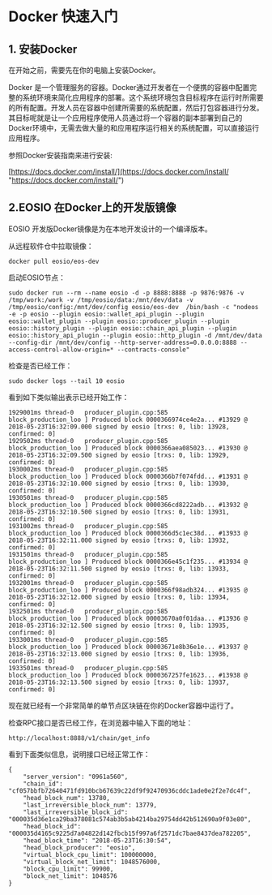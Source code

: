 # Docker 快速入门

## 1. 安装Docker

在开始之前，需要先在你的电脑上安装Docker。

Docker 是一个管理服务的容器。Docker通过开发者在一个便携的容器中配置完整的系统环境来简化应用程序的部署。这个系统环境包含目标程序在运行时所需要的所有配置。开发人员在容器中创建所需要的系统配置，然后打包容器进行分发。其目标呢就是让一个应用程序使用人员通过将一个容器的副本部署到自己的Docker环境中，无需去做大量的和应用程序运行相关的系统配置，可以直接运行应用程序。

参照Docker安装指南来进行安装:

[https://docs.docker.com/install/](https://docs.docker.com/install/ "https://docs.docker.com/install/")

## 2.EOSIO 在Docker上的开发版镜像

EOSIO 开发版Docker镜像是为在本地开发设计的一个编译版本。

从远程软件仓中拉取镜像：

	docker pull eosio/eos-dev
	
启动EOSIO节点：

	sudo docker run --rm --name eosio -d -p 8888:8888 -p 9876:9876 -v /tmp/work:/work -v /tmp/eosio/data:/mnt/dev/data -v /tmp/eosio/config:/mnt/dev/config eosio/eos-dev  /bin/bash -c "nodeos -e -p eosio --plugin eosio::wallet_api_plugin --plugin eosio::wallet_plugin --plugin eosio::producer_plugin --plugin eosio::history_plugin --plugin eosio::chain_api_plugin --plugin eosio::history_api_plugin --plugin eosio::http_plugin -d /mnt/dev/data --config-dir /mnt/dev/config --http-server-address=0.0.0.0:8888 --access-control-allow-origin=* --contracts-console"

检查是否已经工作：

	sudo docker logs --tail 10 eosio

看到如下类似输出表示已经开始工作：

	1929001ms thread-0   producer_plugin.cpp:585       block_production_loo ] Produced block 0000366974ce4e2a... #13929 @ 2018-05-23T16:32:09.000 signed by eosio [trxs: 0, lib: 13928, confirmed: 0]
	1929502ms thread-0   producer_plugin.cpp:585       block_production_loo ] Produced block 0000366aea085023... #13930 @ 2018-05-23T16:32:09.500 signed by eosio [trxs: 0, lib: 13929, confirmed: 0]
	1930002ms thread-0   producer_plugin.cpp:585       block_production_loo ] Produced block 0000366b7f074fdd... #13931 @ 2018-05-23T16:32:10.000 signed by eosio [trxs: 0, lib: 13930, confirmed: 0]
	1930501ms thread-0   producer_plugin.cpp:585       block_production_loo ] Produced block 0000366cd8222adb... #13932 @ 2018-05-23T16:32:10.500 signed by eosio [trxs: 0, lib: 13931, confirmed: 0]
	1931002ms thread-0   producer_plugin.cpp:585       block_production_loo ] Produced block 0000366d5c1ec38d... #13933 @ 2018-05-23T16:32:11.000 signed by eosio [trxs: 0, lib: 13932, confirmed: 0]
	1931501ms thread-0   producer_plugin.cpp:585       block_production_loo ] Produced block 0000366e45c1f235... #13934 @ 2018-05-23T16:32:11.500 signed by eosio [trxs: 0, lib: 13933, confirmed: 0]
	1932001ms thread-0   producer_plugin.cpp:585       block_production_loo ] Produced block 0000366f98adb324... #13935 @ 2018-05-23T16:32:12.000 signed by eosio [trxs: 0, lib: 13934, confirmed: 0]
	1932501ms thread-0   producer_plugin.cpp:585       block_production_loo ] Produced block 00003670a0f01daa... #13936 @ 2018-05-23T16:32:12.500 signed by eosio [trxs: 0, lib: 13935, confirmed: 0]
	1933001ms thread-0   producer_plugin.cpp:585       block_production_loo ] Produced block 00003671e8b36e1e... #13937 @ 2018-05-23T16:32:13.000 signed by eosio [trxs: 0, lib: 13936, confirmed: 0]
	1933501ms thread-0   producer_plugin.cpp:585       block_production_loo ] Produced block 0000367257fe1623... #13938 @ 2018-05-23T16:32:13.500 signed by eosio [trxs: 0, lib: 13937, confirmed: 0]
	
现在就已经有一个非常简单的单节点区块链在你的Docker容器中运行了。

检查RPC接口是否已经工作，在浏览器中输入下面的地址：

	http://localhost:8888/v1/chain/get_info
	
看到下面类似信息，说明接口已经正常工作：

	{
	    "server_version": "0961a560",
	    "chain_id": "cf057bbfb72640471fd910bcb67639c22df9f92470936cddc1ade0e2f2e7dc4f",
	    "head_block_num": 13780,
	    "last_irreversible_block_num": 13779,
	    "last_irreversible_block_id": "000035d36e1ca29ba378081c574ab3b5ab4214ba29754dd42b512690a9f03e80",
	    "head_block_id": "000035d4165c9225d7a04822d142fbcb15f997a6f2571dc7bae8437dea782205",
	    "head_block_time": "2018-05-23T16:30:54",
	    "head_block_producer": "eosio",
	    "virtual_block_cpu_limit": 100000000,
	    "virtual_block_net_limit": 1048576000,
	    "block_cpu_limit": 99900,
	    "block_net_limit": 1048576
	}
	
